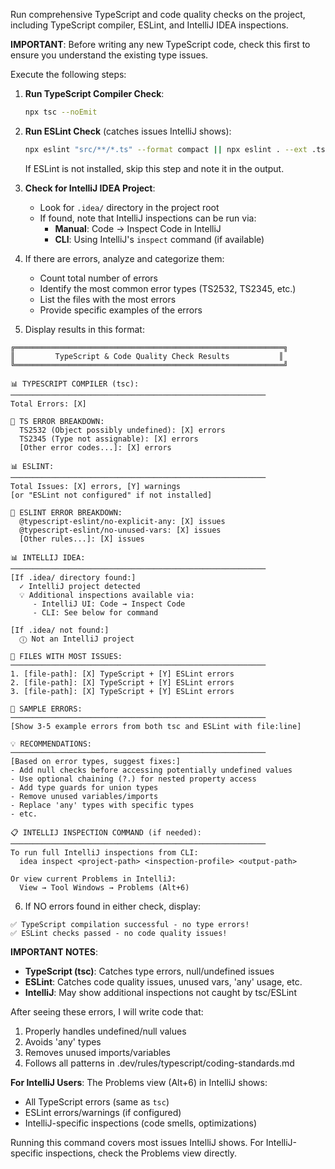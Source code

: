 Run comprehensive TypeScript and code quality checks on the project, including TypeScript compiler, ESLint, and IntelliJ IDEA inspections.

**IMPORTANT**: Before writing any new TypeScript code, check this first to ensure you understand the existing type issues.

Execute the following steps:

1. **Run TypeScript Compiler Check**:
   ```bash
   npx tsc --noEmit
   ```

2. **Run ESLint Check** (catches issues IntelliJ shows):
   ```bash
   npx eslint "src/**/*.ts" --format compact || npx eslint . --ext .ts --format compact
   ```

   If ESLint is not installed, skip this step and note it in the output.

3. **Check for IntelliJ IDEA Project**:
   - Look for `.idea/` directory in the project root
   - If found, note that IntelliJ inspections can be run via:
     - **Manual**: Code → Inspect Code in IntelliJ
     - **CLI**: Using IntelliJ's `inspect` command (if available)

4. If there are errors, analyze and categorize them:
   - Count total number of errors
   - Identify the most common error types (TS2532, TS2345, etc.)
   - List the files with the most errors
   - Provide specific examples of the errors

5. Display results in this format:

```
╔════════════════════════════════════════════════════════════╗
║         TypeScript & Code Quality Check Results           ║
╚════════════════════════════════════════════════════════════╝

📊 TYPESCRIPT COMPILER (tsc):
─────────────────────────────────────────────────────────
Total Errors: [X]

🔴 TS ERROR BREAKDOWN:
  TS2532 (Object possibly undefined): [X] errors
  TS2345 (Type not assignable): [X] errors
  [Other error codes...]: [X] errors

📊 ESLINT:
─────────────────────────────────────────────────────────
Total Issues: [X] errors, [Y] warnings
[or "ESLint not configured" if not installed]

🔴 ESLINT ERROR BREAKDOWN:
  @typescript-eslint/no-explicit-any: [X] issues
  @typescript-eslint/no-unused-vars: [X] issues
  [Other rules...]: [X] issues

📊 INTELLIJ IDEA:
─────────────────────────────────────────────────────────
[If .idea/ directory found:]
  ✓ IntelliJ project detected
  💡 Additional inspections available via:
     - IntelliJ UI: Code → Inspect Code
     - CLI: See below for command

[If .idea/ not found:]
  ⓘ Not an IntelliJ project

📁 FILES WITH MOST ISSUES:
─────────────────────────────────────────────────────────
1. [file-path]: [X] TypeScript + [Y] ESLint errors
2. [file-path]: [X] TypeScript + [Y] ESLint errors
3. [file-path]: [X] TypeScript + [Y] ESLint errors

🔧 SAMPLE ERRORS:
─────────────────────────────────────────────────────────
[Show 3-5 example errors from both tsc and ESLint with file:line]

💡 RECOMMENDATIONS:
─────────────────────────────────────────────────────────
[Based on error types, suggest fixes:]
- Add null checks before accessing potentially undefined values
- Use optional chaining (?.) for nested property access
- Add type guards for union types
- Remove unused variables/imports
- Replace 'any' types with specific types
- etc.

📋 INTELLIJ INSPECTION COMMAND (if needed):
─────────────────────────────────────────────────────────
To run full IntelliJ inspections from CLI:
  idea inspect <project-path> <inspection-profile> <output-path>

Or view current Problems in IntelliJ:
  View → Tool Windows → Problems (Alt+6)
```

6. If NO errors found in either check, display:
```
✅ TypeScript compilation successful - no type errors!
✅ ESLint checks passed - no code quality issues!
```

**IMPORTANT NOTES**:
- **TypeScript (tsc)**: Catches type errors, null/undefined issues
- **ESLint**: Catches code quality issues, unused vars, 'any' usage, etc.
- **IntelliJ**: May show additional inspections not caught by tsc/ESLint

After seeing these errors, I will write code that:
1. Properly handles undefined/null values
2. Avoids 'any' types
3. Removes unused imports/variables
4. Follows all patterns in .dev/rules/typescript/coding-standards.md

**For IntelliJ Users**:
The Problems view (Alt+6) in IntelliJ shows:
- All TypeScript errors (same as `tsc`)
- ESLint errors/warnings (if configured)
- IntelliJ-specific inspections (code smells, optimizations)

Running this command covers most issues IntelliJ shows. For IntelliJ-specific inspections, check the Problems view directly.
